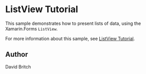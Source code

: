 ListView Tutorial
=================

This sample demonstrates how to present lists of data, using the Xamarin.Forms `ListView`.

For more information about this sample, see [ListView Tutorial](https://docs.microsoft.com/xamarin/get-started/tutorials/listview/).

Author
------

David Britch
